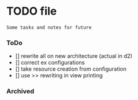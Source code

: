 # TODO file
    Some tasks and notes for future

### ToDo

- [] rewrite all on new architecture (actual in d2)
- [] correct ex configurations
- [] take resource creation from configuration
- [] use >> rewriting in view printing

### Archived
